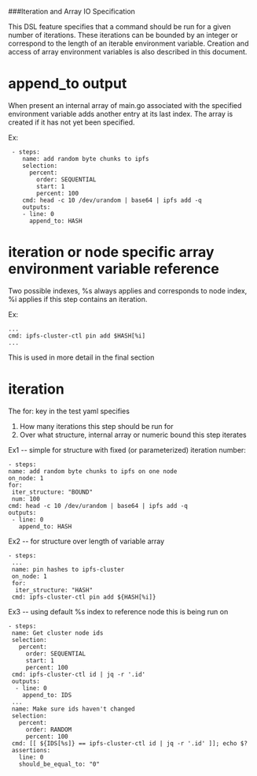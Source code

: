 ###Iteration and Array IO Specification

This DSL feature specifies that a command should be run for a given number of 
iterations.  These iterations can be bounded by an integer or correspond to the
length of an iterable environment variable.  Creation and access of array 
environment variables is also described in this document.


# append_to output
When present an internal array of main.go 
associated with the specified environment variable adds another entry 
at its last index.  The array is created if it has not yet been specified.

Ex:
```
 - steps:
    name: add random byte chunks to ipfs
    selection: 
      percent:
        order: SEQUENTIAL
        start: 1
        percent: 100
    cmd: head -c 10 /dev/urandom | base64 | ipfs add -q
    outputs:
    - line: 0
      append_to: HASH
```

# iteration or node specific array environment variable reference
Two possible indexes, %s always applies and corresponds to node index, %i 
applies if this step contains an iteration.

Ex:
```
...
cmd: ipfs-cluster-ctl pin add $HASH[%i]
...
```
This is used in more detail in the final section

# iteration
The for: key in the test yaml specifies 
1. How many iterations this step should be run for
2. Over what structure, internal array or numeric bound this step iterates

Ex1 -- simple for structure with fixed (or parameterized) iteration number:
```
- steps:
name: add random byte chunks to ipfs on one node
on_node: 1
for: 
 iter_structure: "BOUND"
 num: 100
cmd: head -c 10 /dev/urandom | base64 | ipfs add -q
outputs:
 - line: 0
   append_to: HASH
```

Ex2 -- for structure over length of variable array
```
- steps:
 ...
 name: pin hashes to ipfs-cluster
 on_node: 1
 for: 
  iter_structure: "HASH"
 cmd: ipfs-cluster-ctl pin add ${HASH[%i]}
```

Ex3 -- using default %s index to reference node this is being run on
```
- steps:
 name: Get cluster node ids
 selection:
   percent:
     order: SEQUENTIAL
     start: 1
     percent: 100
 cmd: ipfs-cluster-ctl id | jq -r '.id'
 outputs:
  - line: 0
    append_to: IDS
 ...
 name: Make sure ids haven't changed
 selection:
   percent:
     order: RANDOM
     percent: 100
 cmd: [[ ${IDS[%s]} == ipfs-cluster-ctl id | jq -r '.id' ]]; echo $?
 assertions:
   line: 0
   should_be_equal_to: "0"

```